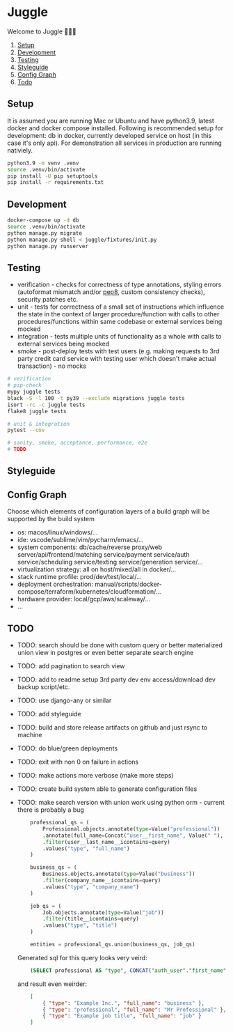 # Juggle

Welcome to Juggle 🙌🙌🙌

1. [Setup](#setup)
2. [Development](#development)
3. [Testing](#testing)
4. [Styleguide](#styleguide)
5. [Config Graph](#config-graph)
6. [Todo](#todo)

## Setup

It is assumed you are running Mac or Ubuntu and have python3.9, latest docker and docker compose installed. Following is recommended setup for development: db in docker, currently developed service on host (in this case it's only api). For demonstration all services in production are running nativiely.

```bash
python3.9 -m venv .venv
source .venv/bin/activate
pip install -U pip setuptools
pip install -r requirements.txt
```

## Development

```bash
docker-compose up -d db
source .venv/bin/activate
python manage.py migrate
python manage.py shell < juggle/fixtures/init.py
python manage.py runserver
```

## Testing

* verification - checks for correctness of type annotations, styling errors (autoformat mismatch and/or [pep8](https://www.python.org/dev/peps/pep-0008/#a-foolish-consistency-is-the-hobgoblin-of-little-minds), custom consistency checks), security patches etc.
* unit - tests for correctness of a small set of instructions which influence the state in the context of larger procedure/function with calls to other procedures/functions within same codebase or external services being mocked
* integration - tests multiple units of functionality as a whole with calls to external services being mocked
* smoke - post-deploy tests with test users (e.g. making requests to 3rd party credit card service with testing user which doesn't make actual transaction) - no mocks

```bash
# verification
# pip-check
mypy juggle tests
black -S -l 100 -t py39 --exclude migrations juggle tests
isort -rc -c juggle tests
flake8 juggle tests

# unit & integration
pytest --cov

# sanity, smoke, acceptance, performance, e2e
# TODO
```

## Styleguide

## Config Graph

Choose which elements of configuration layers of a build graph will be supported by the build system
- os: macos/linux/windows/...
- ide: vscode/sublime/vim/pycharm/emacs/...
- system components: db/cache/reverse proxy/web server/api/frontend/matching service/payment service/auth service/scheduling service/texting service/generation service/...
- virtualization strategy: all on host/mixed/all in docker/...
- stack runtime profile: prod/dev/test/local/...
- deployment orchestration: manual/scripts/docker-compose/terraform/kubernetes/cloudformation/...
- hardware provider: local/gcp/aws/scaleway/...
- ...

## TODO

* TODO: search should be done with custom query or better materialized union view in postgres or even better separate search engine
* TODO: add pagination to search view
* TODO: add to readme setup 3rd party dev env access/download dev backup script/etc.
* TODO: use django-any or similar
* TODO: add styleguide
* TODO: build and store release artifacts on github and just rsync to machine
* TODO: do blue/green deployments
* TODO: exit with non 0 on failure in actions
* TODO: make actions more verbose (make more steps)
* TODO: create build system able to generate configuration files
* TODO: make search version with union work using python orm - current there is probably a bug
    ```python
        professional_qs = (
            Professional.objects.annotate(type=Value("professional"))
            .annotate(full_name=Concat("user__first_name", Value(" "), "user__last_name"))
            .filter(user__last_name__icontains=query)
            .values("type", "full_name")
        )

        business_qs = (
            Business.objects.annotate(type=Value("business"))
            .filter(company_name__icontains=query)
            .values("type", "company_name")
        )

        job_qs = (
            Job.objects.annotate(type=Value("job"))
            .filter(title__icontains=query)
            .values("type", "title")
        )

        entities = professional_qs.union(business_qs, job_qs)
    ```
    Generated sql for this query looks very veird:

    ```sql
        (SELECT professional AS "type", CONCAT("auth_user"."first_name", CONCAT( , "auth_user"."last_name")) AS "full_name" FROM "juggle_professional" INNER JOIN "auth_user" ON ("juggle_professional"."user_id" = "auth_user"."id")) UNION (SELECT "juggle_business"."company_name", business AS "type" FROM "juggle_business") UNION (SELECT "juggle_job"."title", job AS "type" FROM "juggle_job")
    ```

    and result even weirder:

    ```json
        [
            { "type": "Example Inc.", "full_name": "business" },
            { "type": "professional", "full_name": "Mr Professional" },
            { "type": "Example job title", "full_name": "job" }
        ]
    ```
